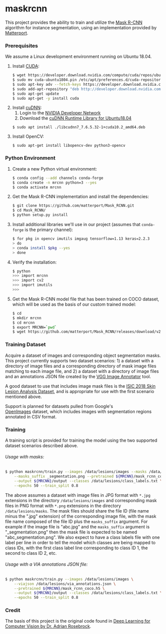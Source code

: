 # maskrcnn
This project provides the ability to train and utilize the 
[Mask R-CNN](https://arxiv.org/abs/1703.06870) algorithm for instance segmentation, 
using an implementation provided by [Matterport](https://github.com/matterport/Mask_RCNN).

### Prerequisites
We assume a Linux development environment running on Ubuntu 18.04.

1. Install [CUDA](https://developer.nvidia.com/cuda-toolkit):
    ```bash
    $ wget https://developer.download.nvidia.com/compute/cuda/repos/ubuntu1804/x86_64/cuda-ubuntu1804.pin
    $ sudo mv cuda-ubuntu1804.pin /etc/apt/preferences.d/cuda-repository-pin-600
    $ sudo apt-key adv --fetch-keys https://developer.download.nvidia.com/compute/cuda/repos/ubuntu1804/x86_64/7fa2af80.pub
    $ sudo add-apt-repository "deb http://developer.download.nvidia.com/compute/cuda/repos/ubuntu1804/x86_64/ /"
    $ sudo apt-get update
    $ sudo apt-get -y install cuda
    ```
2. Install [cuDNN](https://developer.nvidia.com/rdp/cudnn-download):
    1. Login to the [NVIDIA Developer Network](https://developer.nvidia.com)
    2. Download the [cuDNN Runtime Library for Ubuntu18.04](https://developer.nvidia.com/compute/machine-learning/cudnn/secure/7.6.5.32/Production/10.2_20191118/Ubuntu18_04-x64/libcudnn7_7.6.5.32-1%2Bcuda10.2_amd64.deb)
    ```
    $ sudo apt install ./libcudnn7_7.6.5.32-1+cuda10.2_amd64.deb
    ```
3. Install OpenCV:
    ```
    $ sudo apt-get install libopencv-dev python3-opencv
    ```   
### Python Environment
1. Create a new Python virtual environment:
    ```bash
    $ conda config --add channels conda-forge
    $ conda create -n mrcnn python=3 --yes
    $ conda activate mrcnn
    ```
2. Get the Mask R-CNN implementation and install the dependencies:
    ```bash
    $ git clone https://github.com/matterport/Mask_RCNN.git
    $ cd Mask_RCNN/
    $ python setup.py install
    ```
3. Install additional libraries we'll use in our project (assumes that `conda-forge` 
is the primary channel):
    ```bash
    $ for pkg in opencv imutils imgaug tensorflow=1.13 keras=2.2.3
    > do
    > conda install $pkg --yes
    > done
    ```
4. Verify the installation:
    ```bash
    $ python
    >>> import mrcnn
    >>> import cv2
    >>> import imutils
    >>>
    ```
5. Get the Mask R-CNN model file that has been trained on COCO dataset, which will 
be used as the basis of our custom trained model: 
    ```bash
    $ cd
    $ mkdir mrcnn
    $ cd mrcnn
    $ export MRCNN=`pwd`
    $ wget https://github.com/matterport/Mask_RCNN/releases/download/v2.0/mask_rcnn_coco.h5
    ```

### Training Dataset
Acquire a dataset of images and corresponding object segmentation masks. This project 
currently supports two dataset scenarios: 1) a dataset with a directory of image 
files and a corresponding directory of mask image files matching to each image 
file, and 2) a dataset with a directory of image files and an annotations JSON file 
created by the [VGG Image Annotator](http://www.robots.ox.ac.uk/~vgg/software/via/via.html) 
tool.  

A good dataset to use that includes image mask files is the 
[ISIC 2018 Skin Lesion Analysis Dataset](https://challenge2018.isic-archive.com/), 
and is appropriate for use with the first scenario mentioned above.

Support is planned for datasets pulled from Google's  
[OpenImages](https://storage.googleapis.com/openimages/web/index.html) dataset, 
which includes images with segmentation regions annotated in CSV format.

### Training
A training script is provided for training the model using the two supported dataset 
scenarios described above.
###### Usage with masks:
```bash
$ python maskrcnn/train.py --images /data/lesions/images --masks /data/lesions/masks \
    --masks_suffix _segmentation.png --pretrained ${MRCNN}/mask_rcnn_coco.h5 \
    --output ${MRCNN}/output --classes /data/lesions/class_labels.txt \
    --epochs 50 --train_split 0.8
```
The above assumes a dataset with image files in JPG format with `*.jpg` extensions 
in the directory `/data/lesions/images` and corresponding mask files in PNG format 
with `*.png` extensions in the directory `/data/lesions/masks`. The mask files should 
share the file ID (file name minus the ".jpg" extension) of the corresponding image 
file, with the mask file name composed of the file ID plus the `masks_suffix` argument. 
For example if the image file is "abc.jpg" and the `masks_suffix` argument is 
"_segmentation.png" then the mask file is expected to be named "abc_segmentation.png". 
We also expect to have a class labels file with one label per line in order to tell 
the model which classes are being mapped to class IDs, with the first class label 
line corresponding to class ID 1, the second to class ID 2, etc.

###### Usage with a VIA annotations JSON file:
```bash
$ python maskrcnn/train.py --images /data/lesions/images \
    --viajson /data/lesions/via_annotations.json \
    --pretrained ${MRCNN}/mask_rcnn_coco.h5 \
    --output ${MRCNN}/output --classes /data/lesions/class_labels.txt \
    --epochs 50 --train_split 0.8
```

### Credit
The basis of this project is the original code found in 
[Deep Learning for Computer Vision by Dr. Adrian Rosebrock](https://www.pyimagesearch.com/deep-learning-computer-vision-python-book/). 
